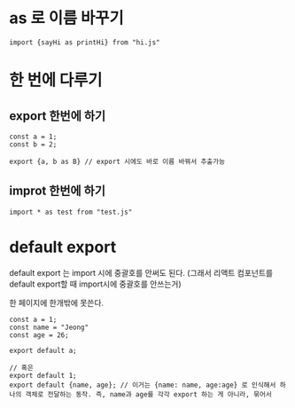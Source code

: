 # as 로 이름 바꾸기

    import {sayHi as printHi} from "hi.js"

# 한 번에 다루기

## export 한번에 하기

    const a = 1;
    const b = 2;

    export {a, b as B} // export 시에도 바로 이름 바꿔서 추출가능

## improt 한번에 하기

    import * as test from "test.js"

# default export

default export 는 import 시에 중괄호를 안써도 된다. (그래서 리액트 컴포넌트를 default export할 때 import시에 중괄호를 안쓰는거)

한 페이지에 한개밖에 못쓴다.

    const a = 1;
    const name = "Jeong"
    const age = 26;

    export default a;

    // 혹은
    export default 1;
    export default {name, age}; // 이거는 {name: name, age:age} 로 인식해서 하나의 객체로 전달하는 동작. 즉, name과 age를 각각 export 하는 게 아니라, 묶어서



